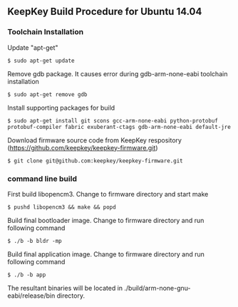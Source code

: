## KeepKey Build Procedure for Ubuntu 14.04

### Toolchain Installation

Update "apt-get"
```
$ sudo apt-get update
```
Remove gdb package. It causes error during gdb-arm-none-eabi toolchain installation
```
$ sudo apt-get remove gdb
```
Install supporting packages for build
```
$ sudo apt-get install git scons gcc-arm-none-eabi python-protobuf protobuf-compiler fabric exuberant-ctags gdb-arm-none-eabi default-jre
```

Download firmware source code from KeepKey respository (https://github.com/keepkey/keepkey-firmware.git)
```
$ git clone git@github.com:keepkey/keepkey-firmware.git
```

### command line build

First build libopencm3. Change to firmware directory and start make
```
$ pushd libopencm3 && make && popd
```
Build final bootloader image. Change to firmware directory and run following command
```
$ ./b -b bldr -mp
```

Build final application image. Change to firmware directory and run following command
```
$ ./b -b app 
```
The resultant binaries will be located in ./build/arm-none-gnu-eabi/release/bin directory.
